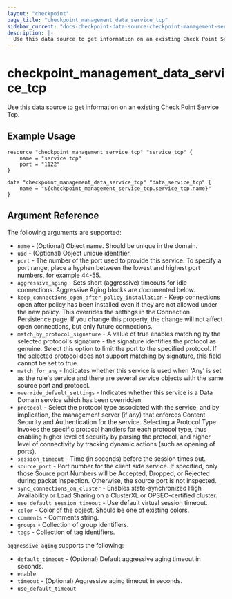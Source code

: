 ```yaml
---
layout: "checkpoint"
page_title: "checkpoint_management_data_service_tcp"
sidebar_current: "docs-checkpoint-data-source-checkpoint-management-service-tcp"
description: |-
  Use this data source to get information on an existing Check Point Service Tcp.
---
```


# checkpoint_management_data_service_tcp

Use this data source to get information on an existing Check Point Service Tcp.

## Example Usage


```hcl
resource "checkpoint_management_service_tcp" "service_tcp" {
    name = "service tcp"
	port = "1122"
}

data "checkpoint_management_data_service_tcp" "data_service_tcp" {
    name = "${checkpoint_management_service_tcp.service_tcp.name}"
}
```

## Argument Reference

The following arguments are supported:

* `name` - (Optional) Object name. Should be unique in the domain.
* `uid` - (Optional) Object unique identifier. 
* `port` - The number of the port used to provide this service. To specify a port range, place a hyphen between the lowest and highest port numbers, for example 44-55.
* `aggressive_aging` - Sets short (aggressive) timeouts for idle connections. Aggressive Aging blocks are documented below.
* `keep_connections_open_after_policy_installation` - Keep connections open after policy has been installed even if they are not allowed under the new policy. This overrides the settings in the Connection Persistence page. If you change this property, the change will not affect open connections, but only future connections.
* `match_by_protocol_signature` - A value of true enables matching by the selected protocol's signature - the signature identifies the protocol as genuine. Select this option to limit the port to the specified protocol. If the selected protocol does not support matching by signature, this field cannot be set to true.
* `match_for_any` - Indicates whether this service is used when 'Any' is set as the rule's service and there are several service objects with the same source port and protocol.
* `override_default_settings` - Indicates whether this service is a Data Domain service which has been overridden.
* `protocol` - Select the protocol type associated with the service, and by implication, the management server (if any) that enforces Content Security and Authentication for the service. Selecting a Protocol Type invokes the specific protocol handlers for each protocol type, thus enabling higher level of security by parsing the protocol, and higher level of connectivity by tracking dynamic actions (such as opening of ports).
* `session_timeout` - Time (in seconds) before the session times out.
* `source_port` - Port number for the client side service. If specified, only those Source port Numbers will be Accepted, Dropped, or Rejected during packet inspection. Otherwise, the source port is not inspected.
* `sync_connections_on_cluster` - Enables state-synchronized High Availability or Load Sharing on a ClusterXL or OPSEC-certified cluster.
* `use_default_session_timeout` - Use default virtual session timeout.
* `color` - Color of the object. Should be one of existing colors.
* `comments` - Comments string.
* `groups` - Collection of group identifiers.
* `tags` - Collection of tag identifiers.

`aggressive_aging` supports the following:

* `default_timeout` - (Optional) Default aggressive aging timeout in seconds.
* `enable`
* `timeout` - (Optional) Aggressive aging timeout in seconds.
* `use_default_timeout`